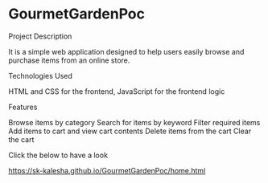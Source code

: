 # GourmetGardenPoc

Project Description

It is a simple web application designed to help users easily browse and purchase items from an online store. 

Technologies Used

HTML and CSS for the frontend,
JavaScript for the frontend logic

Features

Browse items by category
Search for items by keyword
Filter required items
Add items to cart and view cart contents
Delete items from the cart
Clear the cart

Click the below to have a look

https://sk-kalesha.github.io/GourmetGardenPoc/home.html

